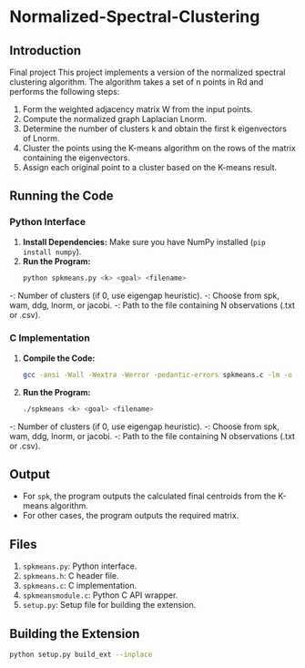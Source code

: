 # Normalized-Spectral-Clustering

## Introduction

Final project 
This project implements a version of the normalized spectral clustering algorithm. The algorithm takes a set of n points in Rd and performs the following steps:
1. Form the weighted adjacency matrix W from the input points.
2. Compute the normalized graph Laplacian Lnorm.
3. Determine the number of clusters k and obtain the first k eigenvectors of Lnorm.
4. Cluster the points using the K-means algorithm on the rows of the matrix containing the eigenvectors.
5. Assign each original point to a cluster based on the K-means result.


## Running the Code

### Python Interface

1. **Install Dependencies:** Make sure you have NumPy installed (`pip install numpy`).
2. **Run the Program:**
   ```bash
   python spkmeans.py <k> <goal> <filename>
-<k>: Number of clusters (if 0, use eigengap heuristic).
-<goal>: Choose from spk, wam, ddg, lnorm, or jacobi.
-<filename>: Path to the file containing N observations (.txt or .csv).

### C Implementation

1. **Compile the Code:**
      ```bash
   gcc -ansi -Wall -Wextra -Werror -pedantic-errors spkmeans.c -lm -o spkmeans
2. **Run the Program:**
   ```bash
   ./spkmeans <k> <goal> <filename>
-<k>: Number of clusters (if 0, use eigengap heuristic).
-<goal>: Choose from spk, wam, ddg, lnorm, or jacobi.
-<filename>: Path to the file containing N observations (.txt or .csv).

## Output

- For `spk`, the program outputs the calculated final centroids from the K-means algorithm.
- For other cases, the program outputs the required matrix.

## Files

1. `spkmeans.py`: Python interface.
2. `spkmeans.h`: C header file.
3. `spkmeans.c`: C implementation.
4. `spkmeansmodule.c`: Python C API wrapper.
5. `setup.py`: Setup file for building the extension.

## Building the Extension

```bash
python setup.py build_ext --inplace


